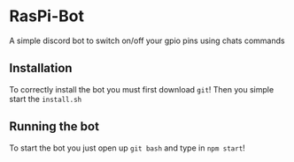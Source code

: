 # RasPi-Bot
A simple discord bot to switch on/off your gpio pins using chats commands

## Installation
To correctly install the bot you must first download ```git```! Then you simple start the ```install.sh```

## Running the bot
To start the bot you just open up ```git bash``` and type in ```npm start```!
